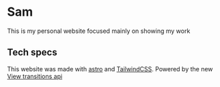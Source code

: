# Sam

This is my personal website focused mainly on showing my work

## Tech specs

This website was made with [astro](https://https://astro.build) and [TailwindCSS](https://tailwindcss.com). Powered by the new [View transitions api](https://docs.astro.build/en/guides/view-transitions)
